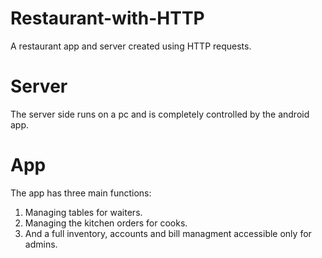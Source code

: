 # Restaurant-with-HTTP
A restaurant app and server created using HTTP requests.

# Server
The server side runs on a pc and is completely controlled by the android app.

# App
The app has three main functions:
1. Managing tables for waiters.
2. Managing the kitchen orders for cooks.
3. And a full inventory, accounts and bill managment accessible only for admins.
